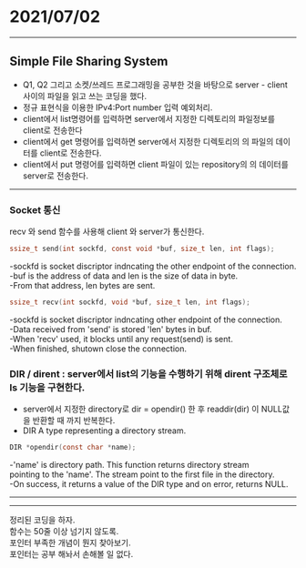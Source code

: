 # 2021/07/02
---
## Simple File Sharing System
- Q1, Q2 그리고 소켓/쓰레드 프로그래밍을 공부한 것을 바탕으로 server - client 사이의 파일을 읽고 쓰는 코딩을 했다.
- 정규 표현식을 이용한 IPv4:Port number 입력 예외처리.
- client에서 list명령어를 입력하면 server에서 지정한 디렉토리의 파일정보를 client로 전송한다
- client에서 get <file name> 명령어를 입력하면 server에서 지정한 디렉토리의 <file name>의 파일의 데이터를 client로 전송한다.
- client에서 put <file name> 명령어를 입력하면 client 파일이 있는 repository의 <file name>의 데이터를 server로 전송한다. 
---
### Socket 통신
 recv 와 send 함수를 사용해 client 와 server가 통신한다.
 ~~~c
 ssize_t send(int sockfd, const void *buf, size_t len, int flags);
 ~~~
 -sockfd is socket discriptor indncating the other endpoint of the connection.  
 -buf is the address of data and len is the size of data in byte.  
 -From that address, len bytes are sent.  
 
 ~~~c
 ssize_t recv(int sockfd, void *buf, size_t len, int flags);
 ~~~
 -sockfd is socket discriptor indncating other endpoint of the connection.   
 -Data received from 'send' is stored 'len' bytes in buf.  
 -When 'recv' used, it blocks until any request(send) is sent.  
 -When finished, shutown close the connection.  
### DIR / dirent : server에서 list의 기능을 수행하기 위해 dirent 구조체로 ls 기능을 구현한다. 
 
- server에서 지정한 directory로 dir = opendir() 한 후 readdir(dir) 이 NULL값을 반환할 때 까지 반복한다.  
-  DIR
A type representing a directory stream. 
~~~c
DIR *opendir(const char *name);
~~~
-'name' is directory path. This function returns directory stream   
pointing to the 'name'. The stream point to the first file in the directory.  
-On success, it returns a value of the DIR type and on error, returns NULL.  

---

 ---
 정리된 코딩을 하자.  
 함수는 50줄 이상 넘기지 않도록.  
 포인터 부족한 개념이 뭔지 찾아보기.   
 포인터는 공부 해놔서 손해볼 일 없다.  
 
 
